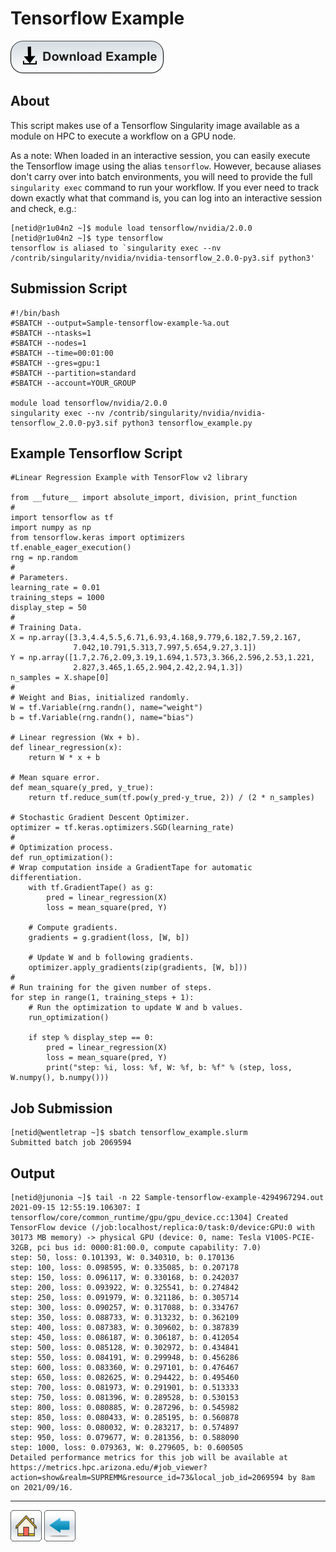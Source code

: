 # Tensorflow Example

[![](/Images/Download-Button.png)](Tensorflow-Example.tar.gz)

## About 
This script makes use of a Tensorflow Singularity image available as a module on HPC to execute a workflow on a GPU node. 

As a note: When loaded in an interactive session, you can easily execute the Tensorflow image using the alias ```tensorflow```. However, because aliases don't carry over into batch environments, you will need to provide the full ```singularity exec``` command to run your workflow. If you ever need to track down exactly what that command is, you can log into an interactive session and check, e.g.:
```
[netid@r1u04n2 ~]$ module load tensorflow/nvidia/2.0.0 
[netid@r1u04n2 ~]$ type tensorflow
tensorflow is aliased to `singularity exec --nv /contrib/singularity/nvidia/nvidia-tensorflow_2.0.0-py3.sif python3'
```

## Submission Script

```
#!/bin/bash
#SBATCH --output=Sample-tensorflow-example-%a.out
#SBATCH --ntasks=1
#SBATCH --nodes=1             
#SBATCH --time=00:01:00   
#SBATCH --gres=gpu:1
#SBATCH --partition=standard
#SBATCH --account=YOUR_GROUP

module load tensorflow/nvidia/2.0.0 
singularity exec --nv /contrib/singularity/nvidia/nvidia-tensorflow_2.0.0-py3.sif python3 tensorflow_example.py
```

## Example Tensorflow Script
```
#Linear Regression Example with TensorFlow v2 library 

from __future__ import absolute_import, division, print_function
#
import tensorflow as tf
import numpy as np
from tensorflow.keras import optimizers
tf.enable_eager_execution()
rng = np.random
#
# Parameters.
learning_rate = 0.01
training_steps = 1000
display_step = 50
#
# Training Data.
X = np.array([3.3,4.4,5.5,6.71,6.93,4.168,9.779,6.182,7.59,2.167,
              7.042,10.791,5.313,7.997,5.654,9.27,3.1])
Y = np.array([1.7,2.76,2.09,3.19,1.694,1.573,3.366,2.596,2.53,1.221,
              2.827,3.465,1.65,2.904,2.42,2.94,1.3])
n_samples = X.shape[0]
#
# Weight and Bias, initialized randomly.
W = tf.Variable(rng.randn(), name="weight")
b = tf.Variable(rng.randn(), name="bias")

# Linear regression (Wx + b).
def linear_regression(x):
    return W * x + b

# Mean square error.
def mean_square(y_pred, y_true):
    return tf.reduce_sum(tf.pow(y_pred-y_true, 2)) / (2 * n_samples)

# Stochastic Gradient Descent Optimizer.
optimizer = tf.keras.optimizers.SGD(learning_rate)
#
# Optimization process. 
def run_optimization():
# Wrap computation inside a GradientTape for automatic differentiation.
    with tf.GradientTape() as g:
        pred = linear_regression(X)
        loss = mean_square(pred, Y)

    # Compute gradients.
    gradients = g.gradient(loss, [W, b])    

    # Update W and b following gradients.
    optimizer.apply_gradients(zip(gradients, [W, b]))
#
# Run training for the given number of steps.
for step in range(1, training_steps + 1):
    # Run the optimization to update W and b values.
    run_optimization()    

    if step % display_step == 0:
        pred = linear_regression(X)
        loss = mean_square(pred, Y)
        print("step: %i, loss: %f, W: %f, b: %f" % (step, loss, W.numpy(), b.numpy()))
```

## Job Submission
```
[netid@wentletrap ~]$ sbatch tensorflow_example.slurm 
Submitted batch job 2069594
```

## Output
```
[netid@junonia ~]$ tail -n 22 Sample-tensorflow-example-4294967294.out 
2021-09-15 12:55:19.106307: I tensorflow/core/common_runtime/gpu/gpu_device.cc:1304] Created TensorFlow device (/job:localhost/replica:0/task:0/device:GPU:0 with 30173 MB memory) -> physical GPU (device: 0, name: Tesla V100S-PCIE-32GB, pci bus id: 0000:81:00.0, compute capability: 7.0)
step: 50, loss: 0.101393, W: 0.340310, b: 0.170136
step: 100, loss: 0.098595, W: 0.335085, b: 0.207178
step: 150, loss: 0.096117, W: 0.330168, b: 0.242037
step: 200, loss: 0.093922, W: 0.325541, b: 0.274842
step: 250, loss: 0.091979, W: 0.321186, b: 0.305714
step: 300, loss: 0.090257, W: 0.317088, b: 0.334767
step: 350, loss: 0.088733, W: 0.313232, b: 0.362109
step: 400, loss: 0.087383, W: 0.309602, b: 0.387839
step: 450, loss: 0.086187, W: 0.306187, b: 0.412054
step: 500, loss: 0.085128, W: 0.302972, b: 0.434841
step: 550, loss: 0.084191, W: 0.299948, b: 0.456286
step: 600, loss: 0.083360, W: 0.297101, b: 0.476467
step: 650, loss: 0.082625, W: 0.294422, b: 0.495460
step: 700, loss: 0.081973, W: 0.291901, b: 0.513333
step: 750, loss: 0.081396, W: 0.289528, b: 0.530153
step: 800, loss: 0.080885, W: 0.287296, b: 0.545982
step: 850, loss: 0.080433, W: 0.285195, b: 0.560878
step: 900, loss: 0.080032, W: 0.283217, b: 0.574897
step: 950, loss: 0.079677, W: 0.281356, b: 0.588090
step: 1000, loss: 0.079363, W: 0.279605, b: 0.600505
Detailed performance metrics for this job will be available at https://metrics.hpc.arizona.edu/#job_viewer?action=show&realm=SUPREMM&resource_id=73&local_job_id=2069594 by 8am on 2021/09/16.
```

*****
[![](/Images/home.png)](https://ua-researchcomputing-hpc.github.io/) 
[![](/Images/back.png)](../)
